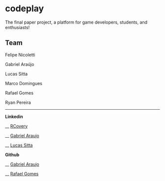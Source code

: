# codeplay
The final paper project, a platform for game developers, students, and enthusiasts!

## Team

Felipe Nicoletti

Gabriel Araújo

Lucas Sitta

Marco Domingues

Rafael Gomes

Ryan Pereira

___

__Linkedin__

__ [RCovery](https://www.linkedin.com/in/rcovery)

__ [Gabriel Araujo](https://www.linkedin.com/in/gabriel-araujo-43b9aa1b0/)

__ [Lucas Sitta](https://www.linkedin.com/in/lucas-sitta-a45689206/)

__Github__

__ [Gabriel Araujo](https://github.com/GabrielAraujo02)

__ [Rafael Gomes](https://github.com/rafa010203-ux)
